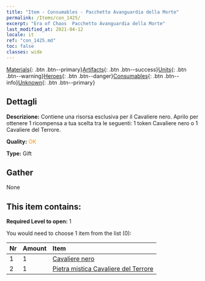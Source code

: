 ```yaml
---
title: "Item - Consumables - Pacchetto Avanguardia della Morte"
permalink: /Items/con_1425/
excerpt: "Era of Chaos  Pacchetto Avanguardia della Morte"
last_modified_at: 2021-04-12
locale: it
ref: "con_1425.md"
toc: false
classes: wide
---
```

 [Materials](/it/Items/){: .btn .btn--primary}[Artifacts](/it/Items/Artifacts/){: .btn .btn--success}[Units](/it/Items/Units/){: .btn .btn--warning}[Heroes](/it/Items/Heroes/){: .btn .btn--danger}[Consumables](/it/Items/Consumables/){: .btn .btn--info}[Unknown](/it/Items/Unknown/){: .btn .btn--primary}

## Dettagli
 **Descrizione:** Contiene una risorsa esclusiva per il Cavaliere nero. Aprilo per ottenere 1 ricompensa a tua scelta tra le seguenti: 1 token Cavaliere nero o 1 Cavaliere del Terrore.

 **Quality:** <span style="color: #FF8C00">OK</span>

 **Type:** Gift

## Gather

  None

## This item contains:

 **Required Level to open:** 1

 You would need to choose 1 item from the list (0):

  | Nr | Amount |     Item    |
  |:---|:-------|:------------|
  | 1 | 1 | [Cavaliere nero](/it/Items/unt_213/) | 
  | 2 | 1 | [Pietra mistica Cavaliere del Terrore](/it/Items/unt_302/) | 
